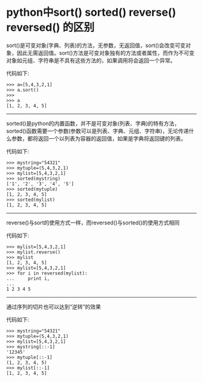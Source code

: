 python中sort() sorted() reverse() reversed() 的区别
===================================================

sort()是可变对象(字典、列表)的方法，无参数，无返回值，sort()会改变可变对象，因此无需返回值。sort()方法是可变对象独有的方法或者属性，而作为不可变对象如元组、字符串是不具有这些方法的，如果调用将会返回一个异常。
 
代码如下:

	>>> a=[5,4,3,2,1]
	>>> a.sort()
	>>> 
	>>> a
	[1, 2, 3, 4, 5]

---

sorted()是python的内置函数，并不是可变对象(列表、字典)的特有方法，sorted()函数需要一个参数(参数可以是列表、字典、元组、字符串)，无论传递什么参数，都将返回一个以列表为容器的返回值，如果是字典将返回键的列表。

代码如下:

	>>> mystring="54321"
	>>> mytuple=(5,4,3,2,1)
	>>> mylist=[5,4,3,2,1]
	>>> sorted(mystring)
	['1', '2', '3', '4', '5']
	>>> sorted(mytuple)
	[1, 2, 3, 4, 5]
	>>> sorted(mylist)
	[1, 2, 3, 4, 5]

---

reverse()与sort的使用方式一样，而reversed()与sorted()的使用方式相同
 
代码如下:

	>>> mylist=[5,4,3,2,1]
	>>> mylist.reverse()
	>>> mylist
	[1, 2, 3, 4, 5]
	>>> mylist=[5,4,3,2,1]
	>>> for i in reversed(mylist):
	...     print i,
	... 
	1 2 3 4 5

---

通过序列的切片也可以达到“逆转”的效果
 
代码如下:

	>>> mystring="54321"
	>>> mytuple=(5,4,3,2,1)
	>>> mylist=[5,4,3,2,1]
	>>> mystring[::-1]
	'12345'
	>>> mytuple[::-1]
	(1, 2, 3, 4, 5)
	>>> mylist[::-1]
	[1, 2, 3, 4, 5]
